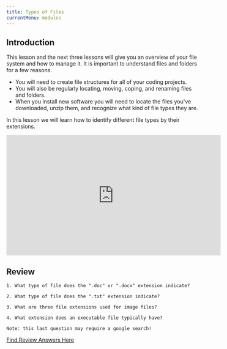 ```yaml
---
title: Types of Files
currentMenu: modules
---
```


## Introduction  

This lesson and the next three lessons will give you an overview of your file system and how to manage it. It is important to understand files and folders for a few reasons.  
* You will need to create file structures for all of your coding projects. 
* You will also be regularly locating, moving, coping, and renaming files and folders. 
* When you install new software you will need to locate the files you've downloaded, unzip them, and recognize what kind of file types they are.  

In this lesson we will learn how to identify different file types by their extensions.

<div class="youtube-wrapper"><iframe width="560" height="315" src="https://www.youtube.com/embed/k-EID5_2D9U?rel=0" frameborder="0" allowfullscreen></iframe></div>

## Review  

```nohighlight
1. What type of file does the ".doc" or ".docx" extension indicate?  

2. What type of file does the ".txt" extension indicate?  

3. What are three file extensions used for image files?  

4. What extension does an executable file typically have?  

Note: this last question may require a google search!
```

[Find Review Answers Here](../../ANSWERS.md)

